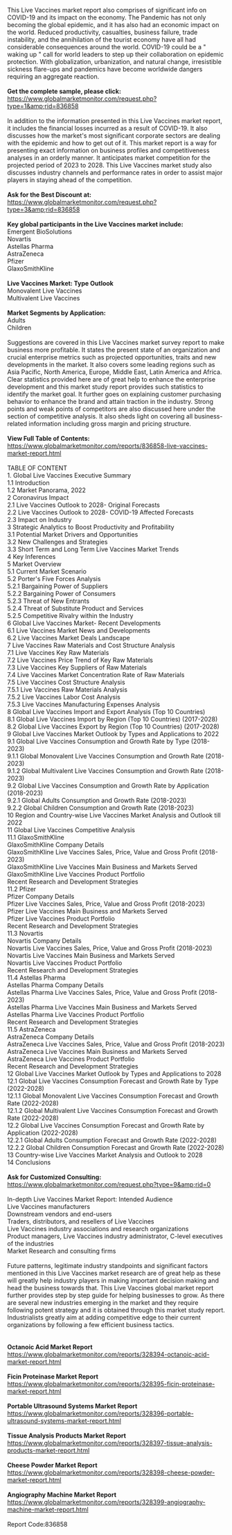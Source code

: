 This Live Vaccines market report also comprises of significant info on COVID-19 and its impact on the economy. The Pandemic has not only becoming the global epidemic, and it has also had an economic impact on the world. Reduced productivity, casualties, business failure, trade instability, and the annihilation of the tourist economy have all had considerable consequences around the world. COVID-19 could be a " waking up " call for world leaders to step up their collaboration on epidemic protection. With globalization, urbanization, and natural change, irresistible sickness flare-ups and pandemics have become worldwide dangers requiring an aggregate reaction. <br /><br /><strong>Get the complete sample, please click:</strong><br /><a href="https://www.globalmarketmonitor.com/request.php?type=1&amp;rid=836858">https://www.globalmarketmonitor.com/request.php?type=1&amp;rid=836858</a><br /><br />In addition to the information presented in this Live Vaccines market report, it includes the financial losses incurred as a result of COVID-19. It also discusses how the market's most significant corporate sectors are dealing with the epidemic and how to get out of it. This market report is a way for presenting exact information on business profiles and competitiveness analyses in an orderly manner. It anticipates market competition for the projected period of 2023 to 2028. This Live Vaccines market study also discusses industry channels and performance rates in order to assist major players in staying ahead of the competition.<br /><br /><strong>Ask for the Best Discount at:</strong><br /><a href="https://www.globalmarketmonitor.com/request.php?type=3&amp;rid=836858">https://www.globalmarketmonitor.com/request.php?type=3&amp;rid=836858</a><br /><br /><strong>Key global participants in the Live Vaccines market include:</strong><br /> Emergent BioSolutions <br />Novartis <br />Astellas Pharma <br />AstraZeneca <br />Pfizer <br />GlaxoSmithKline <br /><br /><strong>Live Vaccines Market: Type Outlook</strong><br />Monovalent Live Vaccines <br />Multivalent Live Vaccines <br /><br /><strong>Market Segments by Application:</strong><br />Adults <br />Children <br /><br />Suggestions are covered in this Live Vaccines market survey report to make business more profitable. It states the present state of an organization and crucial enterprise metrics such as projected opportunities, traits and new developments in the market. It also covers some leading regions such as Asia Pacific, North America, Europe, Middle East, Latin America and Africa. Clear statistics provided here are of great help to enhance the enterprise development and this market study report provides such statistics to identify the market goal. It further goes on explaining customer purchasing behavior to enhance the brand and attain traction in the industry. Strong points and weak points of competitors are also discussed here under the section of competitive analysis. It also sheds light on covering all business-related information including gross margin and pricing structure. <br /><br /><strong>View Full Table of Contents:</strong><br /><a href="https://www.globalmarketmonitor.com/reports/836858-live-vaccines-market-report.html">https://www.globalmarketmonitor.com/reports/836858-live-vaccines-market-report.html</a><br /><br />TABLE OF CONTENT<br />1. Global Live Vaccines Executive Summary<br />1.1 Introduction<br />1.2 Market Panorama, 2022<br />2 Coronavirus Impact<br />2.1 Live Vaccines Outlook to 2028- Original Forecasts<br />2.2 Live Vaccines Outlook to 2028- COVID-19 Affected Forecasts<br />2.3 Impact on Industry<br />3 Strategic Analytics to Boost Productivity and Profitability<br />3.1 Potential Market Drivers and Opportunities<br />3.2 New Challenges and Strategies<br />3.3 Short Term and Long Term Live Vaccines Market Trends<br />4 Key Inferences<br />5 Market Overview<br />5.1 Current Market Scenario<br />5.2 Porter's Five Forces Analysis<br />5.2.1 Bargaining Power of Suppliers<br />5.2.2 Bargaining Power of Consumers<br />5.2.3 Threat of New Entrants<br />5.2.4 Threat of Substitute Product and Services<br />5.2.5 Competitive Rivalry within the Industry<br />6 Global Live Vaccines Market- Recent Developments<br />6.1 Live Vaccines Market News and Developments<br />6.2 Live Vaccines Market Deals Landscape<br />7 Live Vaccines Raw Materials and Cost Structure Analysis<br />7.1 Live Vaccines Key Raw Materials<br />7.2 Live Vaccines Price Trend of Key Raw Materials<br />7.3 Live Vaccines Key Suppliers of Raw Materials<br />7.4 Live Vaccines Market Concentration Rate of Raw Materials<br />7.5 Live Vaccines Cost Structure Analysis<br />7.5.1 Live Vaccines Raw Materials Analysis<br />7.5.2 Live Vaccines Labor Cost Analysis<br />7.5.3 Live Vaccines Manufacturing Expenses Analysis<br />8 Global Live Vaccines Import and Export Analysis (Top 10 Countries)<br />8.1 Global Live Vaccines Import by Region (Top 10 Countries) (2017-2028)<br />8.2 Global Live Vaccines Export by Region (Top 10 Countries) (2017-2028)<br />9 Global Live Vaccines Market Outlook by Types and Applications to 2022<br />9.1 Global Live Vaccines Consumption and Growth Rate by Type (2018-2023)<br />9.1.1 Global Monovalent Live Vaccines Consumption and Growth Rate (2018-2023)<br />9.1.2 Global Multivalent Live Vaccines Consumption and Growth Rate (2018-2023)<br />9.2 Global Live Vaccines Consumption and Growth Rate by Application (2018-2023)<br />9.2.1  Global Adults Consumption and Growth Rate (2018-2023)<br />9.2.2  Global Children Consumption and Growth Rate (2018-2023)<br />10 Region and Country-wise Live Vaccines Market Analysis and Outlook till 2022<br />11 Global Live Vaccines Competitive Analysis<br />11.1 GlaxoSmithKline<br />GlaxoSmithKline Company Details<br />GlaxoSmithKline Live Vaccines Sales, Price, Value and Gross Profit (2018-2023)<br />GlaxoSmithKline Live Vaccines Main Business and Markets Served<br />GlaxoSmithKline Live Vaccines Product Portfolio<br />Recent Research and Development Strategies<br />11.2 Pfizer<br />Pfizer Company Details<br />Pfizer Live Vaccines Sales, Price, Value and Gross Profit (2018-2023)<br />Pfizer Live Vaccines Main Business and Markets Served<br />Pfizer Live Vaccines Product Portfolio<br />Recent Research and Development Strategies<br />11.3 Novartis<br />Novartis Company Details<br />Novartis Live Vaccines Sales, Price, Value and Gross Profit (2018-2023)<br />Novartis Live Vaccines Main Business and Markets Served<br />Novartis Live Vaccines Product Portfolio<br />Recent Research and Development Strategies<br />11.4 Astellas Pharma<br />Astellas Pharma Company Details<br />Astellas Pharma Live Vaccines Sales, Price, Value and Gross Profit (2018-2023)<br />Astellas Pharma Live Vaccines Main Business and Markets Served<br />Astellas Pharma Live Vaccines Product Portfolio<br />Recent Research and Development Strategies<br />11.5 AstraZeneca<br />AstraZeneca Company Details<br />AstraZeneca Live Vaccines Sales, Price, Value and Gross Profit (2018-2023)<br />AstraZeneca Live Vaccines Main Business and Markets Served<br />AstraZeneca Live Vaccines Product Portfolio<br />Recent Research and Development Strategies<br />12 Global Live Vaccines Market Outlook by Types and Applications to 2028<br />12.1 Global Live Vaccines Consumption Forecast and Growth Rate by Type (2022-2028)<br />12.1.1 Global Monovalent Live Vaccines Consumption Forecast and Growth Rate (2022-2028)<br />12.1.2 Global Multivalent Live Vaccines Consumption Forecast and Growth Rate (2022-2028)<br />12.2 Global Live Vaccines Consumption Forecast and Growth Rate by Application (2022-2028)<br />12.2.1 Global Adults Consumption Forecast and Growth Rate (2022-2028)<br />12.2.2 Global Children Consumption Forecast and Growth Rate (2022-2028)<br />13 Country-wise Live Vaccines Market Analysis and Outlook to 2028<br />14 Conclusions<br /><br /><strong>Ask for Customized Consulting:</strong><br /><a href="https://www.globalmarketmonitor.com/request.php?type=9&amp;rid=0">https://www.globalmarketmonitor.com/request.php?type=9&amp;rid=0</a><br /><br />In-depth Live Vaccines Market Report: Intended Audience<br />Live Vaccines manufacturers<br />Downstream vendors and end-users<br />Traders, distributors, and resellers of Live Vaccines<br />Live Vaccines industry associations and research organizations<br />Product managers, Live Vaccines industry administrator, C-level executives of the industries<br />Market Research and consulting firms<br /><br />Future patterns, legitimate industry standpoints and significant factors mentioned in this Live Vaccines market research are of great help as these will greatly help industry players in making important decision making and head the business towards that. This Live Vaccines global market report further provides step by step guide for helping businesses to grow. As there are several new industries emerging in the market and they require following potent strategy and it is obtained through this market study report. Industrialists greatly aim at adding competitive edge to their current organizations by following a few efficient business tactics. <br /><br /><strong><br /></strong><strong>Octanoic Acid Market Report</strong><br /><a href="https://www.globalmarketmonitor.com/reports/328394-octanoic-acid-market-report.html">https://www.globalmarketmonitor.com/reports/328394-octanoic-acid-market-report.html</a><br /><br /><strong>Ficin Proteinase Market Report</strong><br /><a href="https://www.globalmarketmonitor.com/reports/328395-ficin-proteinase-market-report.html">https://www.globalmarketmonitor.com/reports/328395-ficin-proteinase-market-report.html</a><br /><br /><strong>Portable Ultrasound Systems Market Report</strong><br /><a href="https://www.globalmarketmonitor.com/reports/328396-portable-ultrasound-systems-market-report.html">https://www.globalmarketmonitor.com/reports/328396-portable-ultrasound-systems-market-report.html</a><br /><br /><strong>Tissue Analysis Products Market Report</strong><br /><a href="https://www.globalmarketmonitor.com/reports/328397-tissue-analysis-products-market-report.html">https://www.globalmarketmonitor.com/reports/328397-tissue-analysis-products-market-report.html</a><br /><br /><strong>Cheese Powder Market Report</strong><br /><a href="https://www.globalmarketmonitor.com/reports/328398-cheese-powder-market-report.html">https://www.globalmarketmonitor.com/reports/328398-cheese-powder-market-report.html</a><br /><br /><strong>Angiography Machine Market Report</strong><br /><a href="https://www.globalmarketmonitor.com/reports/328399-angiography-machine-market-report.html">https://www.globalmarketmonitor.com/reports/328399-angiography-machine-market-report.html</a><br /><br />Report Code:836858</p>
